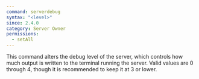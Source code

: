 ```yaml
---
command: serverdebug
syntax: "<level>"
since: 2.4.0
category: Server Owner
permissions:
  - setAll
---
```


This command alters the debug level of the server, which controls how much output is written to the terminal running the server. Valid values are 0 through 4, though it is recommended to keep it at 3 or lower.
